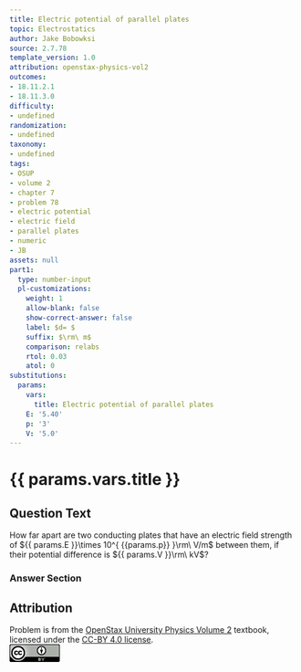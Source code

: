 ```yaml
---
title: Electric potential of parallel plates
topic: Electrostatics
author: Jake Bobowksi
source: 2.7.78
template_version: 1.0
attribution: openstax-physics-vol2
outcomes:
- 18.11.2.1
- 18.11.3.0
difficulty:
- undefined
randomization:
- undefined
taxonomy:
- undefined
tags:
- OSUP
- volume 2
- chapter 7
- problem 78
- electric potential
- electric field
- parallel plates
- numeric
- JB
assets: null
part1:
  type: number-input
  pl-customizations:
    weight: 1
    allow-blank: false
    show-correct-answer: false
    label: $d= $
    suffix: $\rm\ m$
    comparison: relabs
    rtol: 0.03
    atol: 0
substitutions:
  params:
    vars:
      title: Electric potential of parallel plates
    E: '5.40'
    p: '3'
    V: '5.0'
---
```

# {{ params.vars.title }}

## Question Text

How far apart are two conducting plates that have an electric field strength of ${{ params.E }}\times 10^{ {{params.p}} }\rm\ V/m$ between them, if their potential difference is ${{ params.V }}\rm\ kV$?

### Answer Section

## Attribution

Problem is from the [OpenStax University Physics Volume 2](https://openstax.org/details/books/university-physics-volume-2) textbook, licensed under the [CC-BY 4.0 license](https://creativecommons.org/licenses/by/4.0/).<br>![Image representing the Creative Commons 4.0 BY license.](https://raw.githubusercontent.com/firasm/bits/master/by.png)